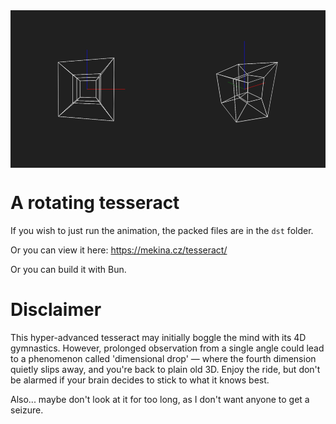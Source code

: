 <img align="center" src="a-rotating-tesseract-visualization.png">

# A rotating tesseract
If you wish to just run the animation, the packed files are in the `dst` folder.

Or you can view it here: <a href="https://mekina.cz/tesseract/">https://mekina.cz/tesseract/</a>

Or you can build it with Bun.

# Disclaimer
This hyper-advanced tesseract may initially boggle the mind with its 4D gymnastics.
However, prolonged observation from a single angle could lead to a phenomenon called 'dimensional drop' — where the fourth dimension quietly slips away, and you're back to plain old 3D.
Enjoy the ride, but don't be alarmed if your brain decides to stick to what it knows best.

Also... maybe don't look at it for too long, as I don't want anyone to get a seizure.
